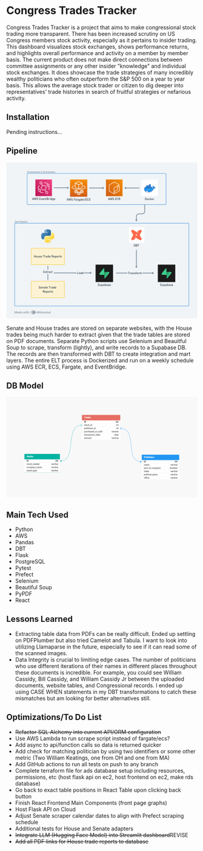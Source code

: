 <h1>Congress Trades Tracker</h1>
<p>
Congress Trades Tracker is a project that aims to make congressional stock trading more transparent. There has been increased scrutiny on US Congress members stock activity, especially as it pertains to insider trading. This dashboard visualizes stock exchanges, shows performance returns, and highlights overall performance and activity on a member by member basis. The current product does not make direct connections between committee assignments or any other insider "knowledge" and individual stock exchanges. It does showcase the trade strategies of many incredibly wealthy politicians who often outperform the S&P 500 on a year to year basis. This allows the average stock trader or citizen to dig deeper into representatives' trade histories in search of fruitful strategies or nefarious activity. 
</p>

<h2>Installation</h2>
<p>Pending instructions...</p>

<h2>Pipeline</h2>
<img src="./images/Congress Trades Pipeline Fargate.png">
<p><span src="https://efdsearch.senate.gov/search/">Senate</span> and <span src="https://disclosures-clerk.house.gov/FinancialDisclosure">House</span> trades are stored on separate websites, with the House trades being much harder to extract given that the trade tables are stored on PDF documents. Separate Python scripts use Selenium and Beauitful Soup to scrape, transform (lightly), and write records to a Supabase DB. The records are then transformed with DBT to create integration and mart layers. The entire ELT process is Dockerized and run on a weekly schedule using AWS ECR, ECS, Fargate, and EventBridge.</p>

<h2>DB Model</h2>
<img src="./images/db_model.png">

<h2>Main Tech Used</h2>
    <ul>
        <li>Python</li>
        <li>AWS</li>
        <li>Pandas</li>
        <li>DBT</li>
        <li>Flask</li>
        <li>PostgreSQL</li>
        <li>Pytest</li>
        <li>Prefect</li>
        <li>Selenium</li>
        <li>Beautiful Soup</li>
        <li>PyPDF</li>
        <li>React</li>
    </ul>

<h2>Lessons Learned</h2>
    <ul>
        <li>Extracting table data from PDFs can be really difficult. Ended up settling on PDFPlumber but also tried Camelot and Tabula. I want to look into utilizing Llamaparse in the future, especially to see if it can read some of the scanned images.</li>
        <li>Data Integrity is crucial to limiting edge cases. The number of politicians who use different iterations of their names in different places throughout these documents is incredible. For example, you could see William Cassidy, Bill Cassidy, and William Cassidy Jr between the uploaded documents, website tables, and Congressional records. I ended up using CASE WHEN statements in my DBT transformations to catch these mismatches but am looking for better alternatives still.</li>
    </ul>

<h2>Optimizations/To Do List</h2>
    <ul>
        <li><s>Refactor SQL Alchemy into current API/ORM configuration</s></li>
        <li>Use AWS Lambda to run scrape script instead of fargate/ecs?</li>
        <li>Add async to api/function calls so data is returned quicker</li>
        <li>Add check for matching politician by using two identifiers or some other metric (Two William Keatings, one from OH and one from MA)</li>
        <li>Add GitHub actions to run all tests on push to any branch</li>
        <li>Complete terraform file for ads database setup including resources, permissions, etc (host flask api on ec2, host frontend on ec2, make rds database)</li>
        <li>Go back to exact table positions in React Table upon clicking back button</li>
        <li>Finish React Frontend Main Components (front page graphs)</li>
        <li>Host Flask API on Cloud</li>
        <li>Adjust Senate scraper calendar dates to align with Prefect scraping schedule</li>
        <li>Additional tests for House and Senate adapters</li>
        <li><s>Integrate LLM (Hugging Face Model) into Streamlit dashboard</s>REVISE</li>
        <li><s>Add all PDF links for House trade reports to database</s></li>
    </ul>
